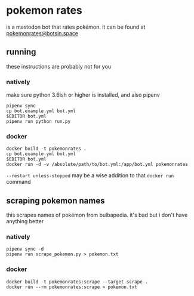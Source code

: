 # pokemon rates

is a mastodon bot that rates pokémon. it can be found at [pokemonrates@botsin.space](https://botsin.space/@pokemonrates)

## running

these instructions are probably not for you

### natively

make sure python 3.6ish or higher is installed, and also pipenv

```
pipenv sync
cp bot.example.yml bot.yml
$EDITOR bot.yml
pipenv run python run.py
```

### docker

```
docker build -t pokemonrates .
cp bot.example.yml bot.yml
$EDITOR bot.yml
docker run -d -v /absolute/path/to/bot.yml:/app/bot.yml pokemonrates
```

`--restart unless-stopped` may be a wise addition to that `docker run` command

## scraping pokemon names

this scrapes names of pokémon from bulbapedia. it's bad but i don't have anything better

### natively

```
pipenv sync -d
pipenv run scrape_pokemon.py > pokemon.txt
```

### docker

```
docker build -t pokemonrates:scrape --target scrape .
docker run --rm pokemonrates:scrape > pokemon.txt
```
